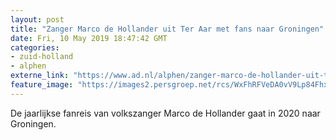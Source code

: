 ```yaml
---
layout: post
title: "Zanger Marco de Hollander uit Ter Aar met fans naar Groningen"
date: Fri, 10 May 2019 18:47:42 GMT
categories: 
- zuid-holland 
- alphen 
externe_link: "https://www.ad.nl/alphen/zanger-marco-de-hollander-uit-ter-aar-met-fans-naar-groningen~aecd29b9/"
feature_image: "https://images2.persgroep.net/rcs/WxFhRFVeDA0vV9Lp84Fhx-SfW1M/diocontent/131931701/_fitwidth/400/?appId=21791a8992982cd8da851550a453bd7f&quality=0.7"
---
```


De jaarlijkse fanreis van volkszanger Marco de Hollander gaat in 2020 naar Groningen.

